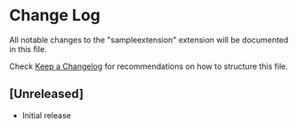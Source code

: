 # Change Log

All notable changes to the "sampleextension" extension will be documented in this file.

Check [Keep a Changelog](http://keepachangelog.com/) for recommendations on how to structure this file.

## [Unreleased]

- Initial release